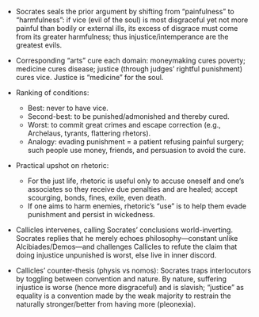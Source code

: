 - Socrates seals the prior argument by shifting from “painfulness” to “harmfulness”: if vice (evil of the soul) is most disgraceful yet not more painful than bodily or external ills, its excess of disgrace must come from its greater harmfulness; thus injustice/intemperance are the greatest evils.

- Corresponding “arts” cure each domain: moneymaking cures poverty; medicine cures disease; justice (through judges’ rightful punishment) cures vice. Justice is “medicine” for the soul.

- Ranking of conditions:
  - Best: never to have vice.
  - Second-best: to be punished/admonished and thereby cured.
  - Worst: to commit great crimes and escape correction (e.g., Archelaus, tyrants, flattering rhetors).
  - Analogy: evading punishment = a patient refusing painful surgery; such people use money, friends, and persuasion to avoid the cure.

- Practical upshot on rhetoric:
  - For the just life, rhetoric is useful only to accuse oneself and one’s associates so they receive due penalties and are healed; accept scourging, bonds, fines, exile, even death.
  - If one aims to harm enemies, rhetoric’s “use” is to help them evade punishment and persist in wickedness.

- Callicles intervenes, calling Socrates’ conclusions world-inverting. Socrates replies that he merely echoes philosophy—constant unlike Alcibiades/Demos—and challenges Callicles to refute the claim that doing injustice unpunished is worst, else live in inner discord.

- Callicles’ counter-thesis (physis vs nomos): Socrates traps interlocutors by toggling between convention and nature. By nature, suffering injustice is worse (hence more disgraceful) and is slavish; “justice” as equality is a convention made by the weak majority to restrain the naturally stronger/better from having more (pleonexia).